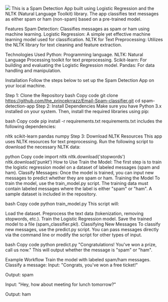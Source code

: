 <img src="[https://user-images.githubusercontent.com/20041231/211718743-d6604ff7-8828-422b-9b60-ec156cdaf054.JPG](https://github.com/the-princekrrazz/SMS-spam-classifier/blob/main/Demo.png)"></img>
This is a Spam Detection App built using Logistic Regression and the NLTK (Natural Language Toolkit) library. The app classifies text messages as either spam or ham (non-spam) based on a pre-trained model.

Features
Spam Detection: Classifies messages as spam or ham using machine learning.
Logistic Regression: A simple yet effective machine learning model used for classification.
NLTK for Text Preprocessing: Utilizes the NLTK library for text cleaning and feature extraction.

Technologies Used
Python: Programming language.
NLTK: Natural Language Processing toolkit for text preprocessing.
Scikit-learn: For building and evaluating the Logistic Regression model.
Pandas: For data handling and manipulation.


Installation
Follow the steps below to set up the Spam Detection App on your local machine.

Step 1: Clone the Repository
bash
Copy code
git clone https://github.com/the_princekrrazz/Email-Spam-classifier.git
cd spam-detection-app
Step 2: Install Dependencies
Make sure you have Python 3.x installed on your system. Then, install the required libraries using pip:

bash
Copy code
pip install -r requirements.txt
requirements.txt includes the following dependencies:

nltk
scikit-learn
pandas
numpy
Step 3: Download NLTK Resources
This app uses NLTK resources for text preprocessing. Run the following script to download the necessary NLTK data:

python
Copy code
import nltk
nltk.download('stopwords')
nltk.download('punkt')
How to Use
Train the Model: The first step is to train the logistic regression model on a dataset of labeled messages (spam and ham).
Classify Messages: Once the model is trained, you can input new messages to predict whether they are spam or ham.
Training the Model
To train the model, use the train_model.py script. The training data must contain labeled messages where the label is either "spam" or "ham". A sample dataset is included in the repository.

bash
Copy code
python train_model.py
This script will:

Load the dataset.
Preprocess the text data (tokenization, removing stopwords, etc.).
Train the Logistic Regression model.
Save the trained model to a file (spam_classifier.pkl).
Classifying New Messages
To classify new messages, use the predict.py script. You can pass messages directly via the command line or modify the script for other types of input.

bash
Copy code
python predict.py "Congratulations! You've won a prize, call us now."
This will output whether the message is "spam" or "ham".

Example Workflow
Train the model with labeled spam/ham messages.
Classify a message:
Input: "Congrats, you've won a free ticket!"

Output: spam

Input: "Hey, how about meeting for lunch tomorrow?"

Output: ham
